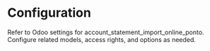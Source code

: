# Configuration

Refer to Odoo settings for account_statement_import_online_ponto. Configure related models, access rights, and options as needed.
